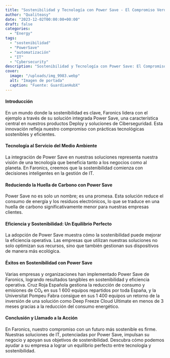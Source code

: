 ```yaml
---
title: "Sostenibilidad y Tecnología con Power Save - El Compromiso Verde de las soluciones de Faronics"
author: "Qualiteasy"
date: "2023-12-02T00:00:00+00:00"
draft: false
categories:
  - "Energy"
tags:
  - "sostenibilidad"
  - "PowerSave"
  - "automatización"
  - "IT"
  - "Cybersecurity"
description: "Sostenibilidad y Tecnología con Power Save: El Compromiso Verde de las soluciones de Faronics."
cover:
  image: "/uploads/img_9983.webp"
  alt: "Imagen de portada"
  caption: "Fuente: GuardianHubX"
---
```


#### **Introducción**

En un mundo donde la sostenibilidad es clave, Faronics lidera con el ejemplo a través de su solución integrada Power Save, una característica central en nuestros productos Deploy y soluciones de Ciberseguridad. Esta innovación refleja nuestro compromiso con prácticas tecnológicas sostenibles y eficientes.

#### **Tecnología al Servicio del Medio Ambiente**

La integración de Power Save en nuestras soluciones representa nuestra visión de una tecnología que beneficia tanto a los negocios como al planeta. En Faronics, creemos que la sostenibilidad comienza con decisiones inteligentes en la gestión de IT.

#### **Reduciendo la Huella de Carbono con Power Save**

Power Save no es solo un nombre; es una promesa. Esta solución reduce el consumo de energía y los residuos electrónicos, lo que se traduce en una huella de carbono significativamente menor para nuestras empresas clientes.

#### **Eficiencia y Sostenibilidad: Un Equilibrio Perfecto**

La adopción de Power Save muestra cómo la sostenibilidad puede mejorar la eficiencia operativa. Las empresas que utilizan nuestras soluciones no solo optimizan sus recursos, sino que también gestionan sus dispositivos de manera más ecológica.

#### **Éxitos en Sostenibilidad con Power Save**

Varias empresas y organizaciones han implementado Power Save de Faronics, logrando resultados tangibles en sostenibilidad y eficiencia operativa. Cruz Roja Española gestiona la reducción de consumo y emisiones de CO₂ en sus 1 600 equipos repartidos por toda España, y la Universitat Pompeu Fabra consigue en sus 1 400 equipos un retorno de la inversión de una solución como Deep Freeze Cloud Ultimate en menos de 3 meses gracias a la reducción del consumo energético.

#### **Conclusión y Llamado a la Acción**

En Faronics, nuestro compromiso con un futuro más sostenible es firme. Nuestras soluciones de IT, potenciadas por Power Save, impulsan su negocio y apoyan sus objetivos de sostenibilidad. Descubra cómo podemos ayudar a su empresa a lograr un equilibrio perfecto entre tecnología y sostenibilidad.